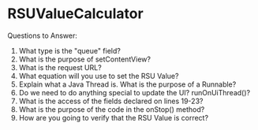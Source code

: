 # RSUValueCalculator

Questions to Answer:

1. What type is the "queue" field?
2. What is the purpose of setContentView?
3. What is the request URL?
4. What equation will you use to set the RSU Value?
5. Explain what a Java Thread is. What is the purpose of a Runnable?
6. Do we need to do anything special to update the UI? runOnUiThread()?
7. What is the access of the fields declared on lines 19-23?
8. What is the purpose of the code in the onStop() method?
9. How are you going to verify that the RSU Value is correct?
